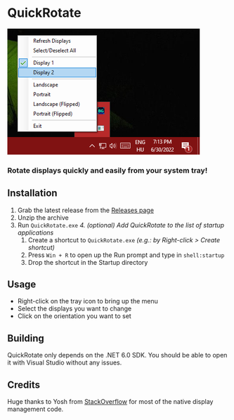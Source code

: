 # QuickRotate

![Screenshot](Capture.png)

### Rotate displays quickly and easily from your system tray!



## Installation
1. Grab the latest release from the [Releases page](https://github.com/doczi-dominik/QuickRotate/releases)
2. Unzip the archive
3. Run `QuickRotate.exe`
*4. (optional) Add QuickRotate to the list of startup applications*
    1. Create a shortcut to `QuickRotate.exe` *(e.g.: by Right-click > Create shortcut)*
    2. Press `Win + R` to open up the Run prompt and type in `shell:startup`
    3. Drop the shortcut in the Startup directory



## Usage
- Right-click on the tray icon to bring up the menu
- Select the displays you want to change
- Click on the orientation you want to set



## Building
QuickRotate only depends on the .NET 6.0 SDK. You should be able to open it with Visual Studio without any issues.



## Credits
Huge thanks to Yosh from [StackOverflow](https://stackoverflow.com/questions/39288135/rotating-the-display-programmatically) for most of the native display management code.

